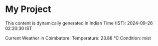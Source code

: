 # My Project

This content is dynamically generated in Indian Time (IST): 2024-09-26 02:20:30 IST


Current Weather in Coimbatore:
Temperature: 23.88 °C
Condition: mist
